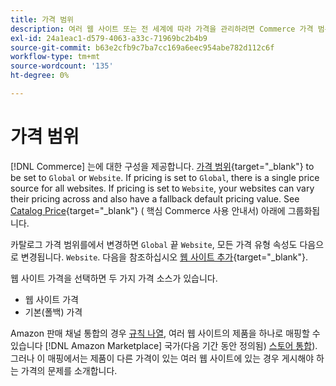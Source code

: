 ```yaml
---
title: 가격 범위
description: 여러 웹 사이트 또는 전 세계에 따라 가격을 관리하려면 Commerce 가격 범위를 사용하십시오.
exl-id: 24a1eac1-d579-4063-a33c-71969bc2b4b9
source-git-commit: b63e2cfb9c7ba7cc169a6eec954abe782d112c6f
workflow-type: tm+mt
source-wordcount: '135'
ht-degree: 0%

---
```


# 가격 범위

[!DNL Commerce] 는에 대한 구성을 제공합니다. [가격 범위](https://docs.magento.com/user-guide/configuration/catalog/catalog.html#price){target="_blank"} to be set to `Global` or `Website`. If pricing is set to `Global`, there is a single price source for all websites. If pricing is set to `Website`, your websites can vary their pricing across and also have a fallback default pricing value. See [Catalog Price](https://docs.magento.com/user-guide/configuration/catalog/catalog.html#price){target="_blank"} ( 핵심 Commerce 사용 안내서) 아래에 그룹화됩니다.

카탈로그 가격 범위를에서 변경하면 `Global` 끝 `Website`, 모든 가격 유형 속성도 다음으로 변경됩니다. `Website`. 다음을 참조하십시오 [웹 사이트 추가](https://docs.magento.com/user-guide/stores/stores-all-create-website.html){target="_blank"}.

웹 사이트 가격을 선택하면 두 가지 가격 소스가 있습니다.

- 웹 사이트 가격
- 기본(폴백) 가격

Amazon 판매 채널 통합의 경우 [규칙 나열](./listing-rules.md), 여러 웹 사이트의 제품을 하나로 매핑할 수 있습니다 [!DNL Amazon Marketplace] 국가(다음 기간 동안 정의됨) [스토어 통합](./store-integration.md)). 그러나 이 매핑에서는 제품이 다른 가격이 있는 여러 웹 사이트에 있는 경우 게시해야 하는 가격의 문제를 소개합니다.
